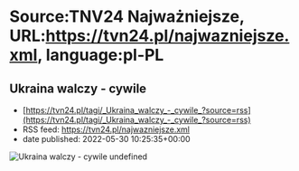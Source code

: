 # Source:TNV24 Najważniejsze, URL:https://tvn24.pl/najwazniejsze.xml, language:pl-PL

## Ukraina walczy - cywile
 - [https://tvn24.pl/tagi/_Ukraina_walczy_-_cywile_?source=rss](https://tvn24.pl/tagi/_Ukraina_walczy_-_cywile_?source=rss)
 - RSS feed: https://tvn24.pl/najwazniejsze.xml
 - date published: 2022-05-30 10:25:35+00:00

<img alt="Ukraina walczy - cywile" src="https://tvn24.pl/najnowsze/cdn-zdjecie-g56zn5-arleta-cywile-5730758/alternates/LANDSCAPE_1280" />
    undefined

